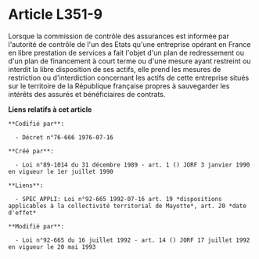# Article L351-9

Lorsque la commission de contrôle des assurances est informée par l'autorité de contrôle de l'un des Etats qu'une entreprise
opérant en France en libre prestation de services a fait l'objet d'un plan de redressement ou d'un plan de financement à
court terme ou d'une mesure ayant restreint ou interdit la libre disposition de ses actifs, elle prend les mesures de
restriction ou d'interdiction concernant les actifs de cette entreprise situés sur le territoire de la République française
propres à sauvegarder les intérêts des assurés et bénéficiaires de contrats.

**Liens relatifs à cet article**

	**Codifié par**:

	  - Décret n°76-666 1976-07-16

	**Créé par**:

	  - Loi n°89-1014 du 31 décembre 1989 - art. 1 () JORF 3 janvier 1990 en vigueur le 1er juillet 1990

	**Liens**:

	  - SPEC_APPLI: Loi n°92-665 1992-07-16 art. 19 *dispositions applicables à la collectivité territorial de Mayotte*, art. 20 *date d'effet*

	**Modifié par**:

	  - Loi n°92-665 du 16 juillet 1992 - art. 14 () JORF 17 juillet 1992 en vigueur le 20 mai 1993
